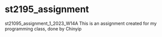 # st2195_assignment
st21095_assignment_1_2023_W14A
This is an assignment created for my programming class, done by Chinyip
